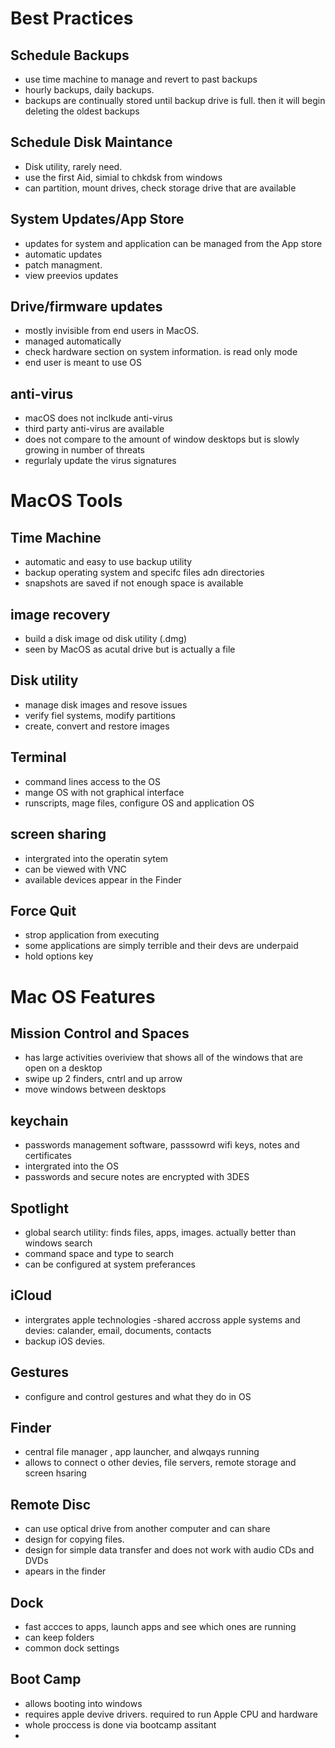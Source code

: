 # Best Practices
## Schedule Backups
- use time machine to manage and revert to past backups
- hourly backups, daily backups. 
- backups are continually stored until backup drive is full. then it will begin deleting the oldest backups
## Schedule Disk Maintance
- Disk utility, rarely need. 
- use the first Aid, simial to chkdsk from windows
- can partition, mount drives, check storage drive that are available
## System Updates/App Store
- updates for system and application can be managed from the App store
- automatic updates
- patch managment.
- view preevios updates
## Drive/firmware updates
- mostly invisible from end users in MacOS. 
- managed automatically
- check hardware section on system information. is read only mode
- end user is meant to use OS
## anti-virus
- macOS does not inclkude anti-virus
- third party anti-virus are available
- does not compare to the amount of window desktops but is slowly growing in number of threats
- regurlaly update the virus signatures

# MacOS Tools
## Time Machine
- automatic and easy to use backup utility
- backup operating system and specifc files adn directories
- snapshots are saved if not enough space is available
## image recovery
- build a disk image od disk utility (.dmg)
- seen by MacOS as acutal drive but is actually a file
## Disk utility
- manage disk images and resove issues
- verify fiel systems, modify partitions
- create, convert and restore images
## Terminal
- command lines access to the OS
- mange OS with not graphical interface
- runscripts, mage files, configure OS and application OS
## screen sharing
- intergrated into the operatin sytem
- can be viewed with VNC
- available devices appear in the Finder
## Force Quit
- strop application from executing
- some applications are simply terrible and their devs are underpaid
- hold options key

# Mac OS Features
## Mission Control and Spaces
- has large activities overiview that shows all of the windows that are open on a desktop
- swipe up 2 finders, cntrl and up arrow
- move windows between desktops

## keychain
- passwords management software, passsowrd wifi keys, notes and certificates
- intergrated into the OS
- passwords and secure notes are encrypted with 3DES
## Spotlight
- global search utility: finds files, apps, images. actually better than windows search
- command space and type to search
- can be configured at system preferances
## iCloud
- intergrates apple technologies
-shared accross apple systems and devies: calander, email, documents, contacts
- backup iOS devies. 

## Gestures
- configure and control gestures and what they do in OS
## Finder
- central file manager , app launcher, and alwqays running
- allows to connect o other devies, file servers, remote storage and screen hsaring
## Remote Disc
- can use optical drive from another computer and can share
- design for copying files.
- design for simple data transfer and does not work with audio CDs and DVDs
- apears in the finder
## Dock
- fast accces to apps, launch apps and see which ones are running
- can keep folders 
- common dock settings
## Boot Camp
- allows booting into windows
- requires apple devive drivers. required to run Apple CPU and hardware
- whole proccess is done via bootcamp assitant
- 